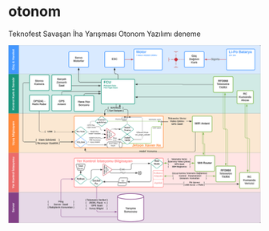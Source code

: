 # otonom
Teknofest Savaşan İha Yarışması Otonom Yazılımı
deneme

![Genel Şema](https://github.com/Fritim/otonom/blob/main/genel_sema.png)
